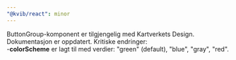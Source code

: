 ```yaml
---
"@kvib/react": minor
---
```


ButtonGroup-komponent er tilgjengelig med Kartverkets Design. Dokumentasjon er oppdatert.
Kritiske endringer:  
-**colorScheme** er lagt til med verdier: "green" (default), "blue", "gray", "red".
